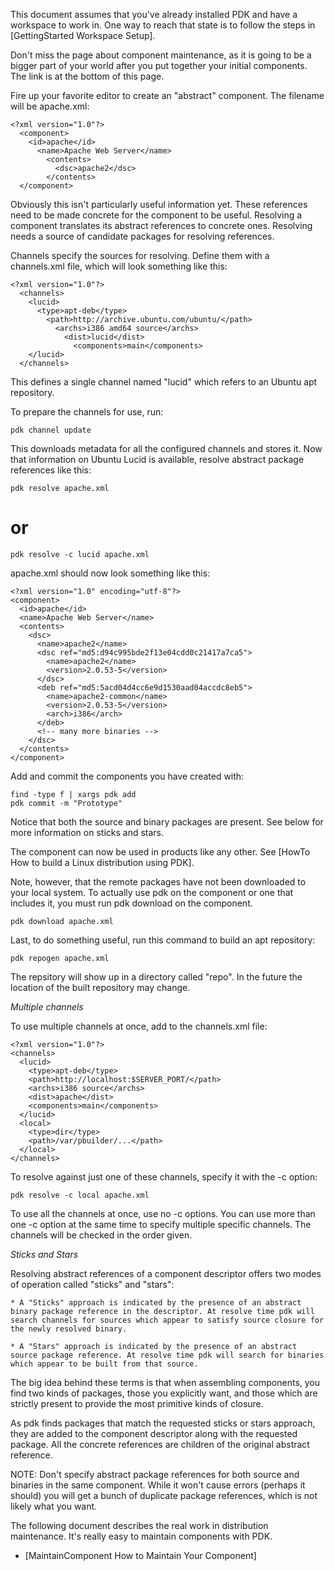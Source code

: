 This document assumes that you've already installed PDK and have a workspace to work in. One way to reach that state is to follow the steps in [GettingStarted Workspace Setup].

Don't miss the page about component maintenance, as it is going to be a bigger part of your world after you put together your initial components. The link is at the bottom of this page. 

Fire up your favorite editor to create an "abstract" component. The filename will be apache.xml:


	
	<?xml version="1.0"?>
	  <component>
	    <id>apache</id>
	      <name>Apache Web Server</name>
	        <contents>
	          <dsc>apache2</dsc>
	        </contents>
	  </component>
	


Obviously this isn't particularly useful information yet. These references need to be made concrete for the component to be useful. Resolving a component translates its abstract references to concrete ones. Resolving needs a source of candidate packages for resolving references.

Channels specify the sources for resolving. Define them with a channels.xml file, which will look something like this:

	
	<?xml version="1.0"?>
	  <channels>
	    <lucid>
	      <type>apt-deb</type>
	        <path>http://archive.ubuntu.com/ubuntu/</path>
	          <archs>i386 amd64 source</archs>
	            <dist>lucid</dist>
	              <components>main</components>
	    </lucid>
	  </channels>
	

This defines a single channel named "lucid" which refers to an Ubuntu apt repository.

To prepare the channels for use, run:


	
	pdk channel update
	


This downloads metadata for all the configured channels and stores it. Now that information on Ubuntu Lucid is available, resolve abstract package references like this:


	
	pdk resolve apache.xml
	


# or


	
	pdk resolve -c lucid apache.xml
	


apache.xml should now look something like this:


	
	<?xml version="1.0" encoding="utf-8"?>
	<component>
	  <id>apache</id>
	  <name>Apache Web Server</name>
	  <contents>
	    <dsc>
	      <name>apache2</name>
	      <dsc ref="md5:d94c995bde2f13e04cdd0c21417a7ca5">
	        <name>apache2</name>
	        <version>2.0.53-5</version>
	      </dsc>
	      <deb ref="md5:5acd04d4cc6e9d1530aad04accdc8eb5">
	        <name>apache2-common</name>
	        <version>2.0.53-5</version>
	        <arch>i386</arch>
	      </deb>
	      <!-- many more binaries -->
	    </dsc>
	  </contents>
	</component>
	

Add and commit the components you have created with:

	
	find -type f | xargs pdk add
	pdk commit -m "Prototype"
	

Notice that both the source and binary packages are present. See below for more information on sticks and stars.

The component can now be used in products like any other. See [HowTo How to build a Linux distribution using PDK].

Note, however, that the remote packages have not been downloaded to your local system. To actually use pdk on the component or one that includes it, you must run pdk download on the component.


	
	pdk download apache.xml
	


Last, to do something useful, run this command to build an apt repository:


	
	pdk repogen apache.xml
	


The repsitory will show up in a directory called "repo". In the future the location of the built repository may change.

*Multiple channels*

To use multiple channels at once, add to the channels.xml file:


	
	<?xml version="1.0"?>
	<channels>
	  <lucid>
	    <type>apt-deb</type>
	    <path>http://localhost:$SERVER_PORT/</path>
	    <archs>i386 source</archs>
	    <dist>apache</dist>
	    <components>main</components>
	  </lucid>
	  <local>
	    <type>dir</type>
	    <path>/var/pbuilder/...</path>
	  </local>
	</channels>
	


To resolve against just one of these channels, specify it with the -c option:


	
	pdk resolve -c local apache.xml
	


To use all the channels at once, use no -c options. You can use more than one -c option at the same time to specify multiple specific channels. The channels will be checked in the order given.

*Sticks and Stars*

Resolving abstract references of a component descriptor offers two modes of operation called "sticks" and "stars":

    * A "Sticks" approach is indicated by the presence of an abstract binary package reference in the descriptor. At resolve time pdk will search channels for sources which appear to satisfy source closure for the newly resolved binary. 

    * A "Stars" approach is indicated by the presence of an abstract source package reference. At resolve time pdk will search for binaries which appear to be built from that source. 

The big idea behind these terms is that when assembling components, you find two kinds of packages, those you explicitly want, and those which are strictly present to provide the most primitive kinds of closure.

As pdk finds packages that match the requested sticks or stars approach, they are added to the component descriptor along with the requested package. All the concrete references are children of the original abstract reference.

NOTE: Don't specify abstract package references for both source and binaries in the same component. While it won't cause errors (perhaps it should) you will get a bunch of duplicate package references, which is not likely what you want.

The following document describes the real work in distribution maintenance. It's really easy to maintain components with PDK.

* [MaintainComponent How to Maintain Your Component]
 
 